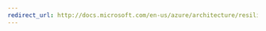 ```yaml
---
redirect_url: http://docs.microsoft.com/en-us/azure/architecture/resiliency/high-availability-azure-applications
---
```

